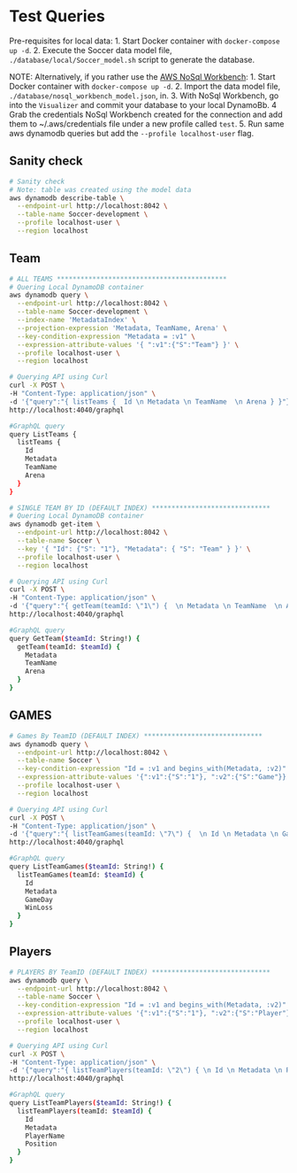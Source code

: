 # Test Queries

Pre-requisites for local data:
    1. Start Docker container with `docker-compose up -d`.
    2. Execute the Soccer data model file, `./database/local/Soccer_model.sh` script to generate the database.

NOTE: Alternatively, if you rather use the [AWS NoSql Workbench](https://docs.aws.amazon.com/amazondynamodb/latest/developerguide/workbench.settingup.html):
    1. Start Docker container with `docker-compose up -d`.
    2. Import the data model file, `./database/nosql_workbench_model.json`, in.
    3. With NoSql Workbench, go into the `Visualizer` and commit your database to your local DynamoBb.
    4  Grab the credentials NoSql Workbench created for the connection and add them to ~/.aws/credentials file under a new profile called `test`.
    5. Run same aws dynamodb queries but add the `--profile localhost-user` flag.

## Sanity check

```bash
# Sanity check
# Note: table was created using the model data
aws dynamodb describe-table \
  --endpoint-url http://localhost:8042 \
  --table-name Soccer-development \
  --profile localhost-user \
  --region localhost
```

## Team

```bash
# ALL TEAMS *******************************************
# Quering Local DynamoDB container
aws dynamodb query \
  --endpoint-url http://localhost:8042 \
  --table-name Soccer-development \
  --index-name 'MetadataIndex' \
  --projection-expression 'Metadata, TeamName, Arena' \
  --key-condition-expression "Metadata = :v1" \
  --expression-attribute-values '{ ":v1":{"S":"Team"} }' \
  --profile localhost-user \
  --region localhost

# Querying API using Curl 
curl -X POST \
-H "Content-Type: application/json" \
-d '{"query":"{ listTeams {  Id \n Metadata \n TeamName  \n Arena } }"}' \
http://localhost:4040/graphql

#GraphQL query
query ListTeams {
  listTeams {
    Id
    Metadata
    TeamName
    Arena
  }
}

# SINGLE TEAM BY ID (DEFAULT INDEX) ******************************
# Quering Local DynamoDB container
aws dynamodb get-item \
  --endpoint-url http://localhost:8042 \
  --table-name Soccer \
  --key '{ "Id": {"S": "1"}, "Metadata": { "S": "Team" } }' \
  --profile localhost-user \
  --region localhost

# Querying API using Curl
curl -X POST \
-H "Content-Type: application/json" \
-d '{"query":"{ getTeam(teamId: \"1\") {  \n Metadata \n TeamName  \n Arena \n } }"}' \
http://localhost:4040/graphql

#GraphQL query
query GetTeam($teamId: String!) {
  getTeam(teamId: $teamId) {
    Metadata
    TeamName
    Arena
  }
}
```

## GAMES

```bash
# Games By TeamID (DEFAULT INDEX) ******************************
aws dynamodb query \
  --endpoint-url http://localhost:8042 \
  --table-name Soccer \
  --key-condition-expression "Id = :v1 and begins_with(Metadata, :v2)" \
  --expression-attribute-values '{":v1":{"S":"1"}, ":v2":{"S":"Game"}}' \
  --profile localhost-user \
  --region localhost

# Querying API using Curl
curl -X POST \
-H "Content-Type: application/json" \
-d '{"query":"{ listTeamGames(teamId: \"7\") {  \n Id \n Metadata \n GameDay \n WinLoss \n } }"}' \
http://localhost:4040/graphql

#GraphQL query
query ListTeamGames($teamId: String!) {
  listTeamGames(teamId: $teamId) {
    Id
    Metadata
    GameDay
    WinLoss
  }
}
```

## Players

```bash
# PLAYERS BY TeamID (DEFAULT INDEX) ******************************
aws dynamodb query \
  --endpoint-url http://localhost:8042 \
  --table-name Soccer \
  --key-condition-expression "Id = :v1 and begins_with(Metadata, :v2)" \
  --expression-attribute-values '{":v1":{"S":"1"}, ":v2":{"S":"Player"}}' \
  --profile localhost-user \
  --region localhost

# Querying API using Curl
curl -X POST \
-H "Content-Type: application/json" \
-d '{"query":"{ listTeamPlayers(teamId: \"2\") { \n Id \n Metadata \n PlayerName \n Position \n } }"}' \
http://localhost:4040/graphql

#GraphQL query
query ListTeamPlayers($teamId: String!) {
  listTeamPlayers(teamId: $teamId) {
    Id
    Metadata
    PlayerName
    Position
  }
}
```
